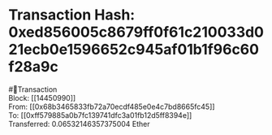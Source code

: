 
Transaction Hash: 0xed856005c8679ff0f61c210033d021ecb0e1596652c945af01b1f96c60f28a9c
====================================================================================
  
#💸Transaction  
Block: [[14450990]]  
From: [[0x68b3465833fb72a70ecdf485e0e4c7bd8665fc45]]  
To: [[0xff579885a0b7fc139741dfc3a01fb12d5ff8394e]]  
Transferred: 0.06532146357375004 Ether